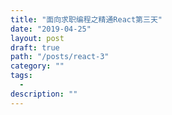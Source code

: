 ```yaml
---
title: "面向求职编程之精通React第三天"
date: "2019-04-25"
layout: post
draft: true
path: "/posts/react-3"
category: ""
tags:
  - 
description: ""
---
```


